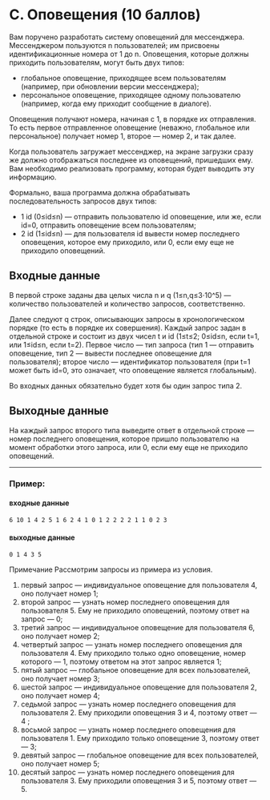# C. Оповещения (10 баллов)

Вам поручено разработать систему оповещений для мессенджера. Мессенджером пользуются n пользователей; им присвоены идентификационные номера от 1 до n.
Оповещения, которые должны приходить пользователям, могут быть двух типов:

* глобальное оповещение, приходящее всем пользователям (например, при обновлении версии мессенджера);
* персональное оповещение, приходящее одному пользователю (например, когда ему приходит сообщение в диалоге).

Оповещения получают номера, начиная с 1, в порядке их отправления. То есть первое отправленное оповещение (неважно, глобальное или персональное) 
получает номер 1, второе — номер 2, и так далее.

Когда пользователь загружает мессенджер, на экране загрузки сразу же должно отображаться последнее из оповещений, пришедших ему. 
Вам необходимо реализовать программу, которая будет выводить эту информацию.

Формально, ваша программа должна обрабатывать последовательность запросов двух типов:
* 1 id (0≤id≤n) — отправить пользователю id оповещение, или же, если id=0, отправить оповещение всем пользователям;
* 2 id (1≤id≤n) — для пользователя id вывести номер последнего оповещения, которое ему приходило, или 0,
  если ему еще не приходило оповещений.

## Входные данные

В первой строке заданы два целых числа n и q (1≤n,q≤3⋅10^5) — количество пользователей и количество запросов, соответственно.

Далее следуют q строк, описывающих запросы в хронологическом порядке (то есть в порядке их совершения). 
Каждый запрос задан в отдельной строке и состоит из двух чисел t и id (1≤t≤2; 0≤id≤n, если t=1, или 1≤id≤n, если t=2). 
Первое число — тип запроса (тип 1 — отправить оповещение, тип 2 — вывести последнее оповещение для пользователя); 
второе число — идентификатор пользователя (при t=1 может быть id=0, это означает, что оповещение является глобальным).

Во входных данных обязательно будет хотя бы один запрос типа 2.

## Выходные данные

На каждый запрос второго типа выведите ответ в отдельной строке — номер последнего оповещения, 
которое пришло пользователю на момент обработки этого запроса, или 0, если ему еще не приходило оповещений.
___
### Пример:

#### входные данные
`6 10
1 4
2 5
1 6
2 4
1 0
1 2
2 2
2 1
1 0
2 3`
#### выходные данные
`0
1
4
3
5`

Примечание
Рассмотрим запросы из примера из условия.

1. первый запрос — индивидуальное оповещение для пользователя 4, оно получает номер 1;
2. второй запрос — узнать номер последнего оповещения для пользователя 5. Ему не приходило оповещений, поэтому ответ на запрос — 0;
3. третий запрос — индивидуальное оповещение для пользователя 6, оно получает номер 2;
4. четвертый запрос — узнать номер последнего оповещения для пользователя 4. Ему приходило только одно оповещение, номер которого — 1,
поэтому ответом на этот запрос является 1;
5. пятый запрос — глобальное оповещение для всех пользователей, оно получает номер 3;
6. шестой запрос — индивидуальное оповещение для пользователя 2, оно получает номер 4;
7. седьмой запрос — узнать номер последнего оповещения для пользователя 2. Ему приходили оповещения 3 и 4, поэтому ответ — 4 ;
8. восьмой запрос — узнать номер последнего оповещения для пользователя 1. Ему приходило только оповещение 3, поэтому ответ — 3;
9. девятый запрос — глобальное оповещение для всех пользователей, оно получает номер 5;
10. десятый запрос — узнать номер последнего оповещения для пользователя 3. Ему приходили оповещения 3 и 5, поэтому ответ — 5.

